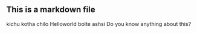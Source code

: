 ## This is a markdown file
kichu kotha chilo
Helloworld bolte ashsi
Do you know anything about this?

